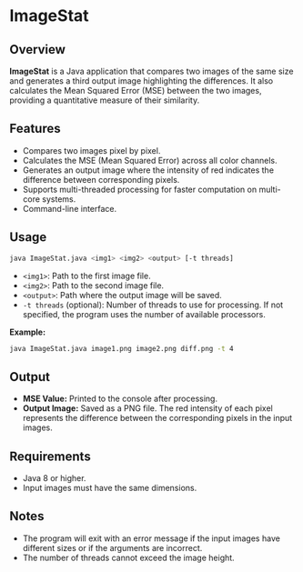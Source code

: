 # ImageStat

## Overview

**ImageStat** is a Java application that compares two images of the same size and generates a third output image highlighting the differences. It also calculates the Mean Squared Error (MSE) between the two images, providing a quantitative measure of their similarity.

## Features

- Compares two images pixel by pixel.
- Calculates the MSE (Mean Squared Error) across all color channels.
- Generates an output image where the intensity of red indicates the difference between corresponding pixels.
- Supports multi-threaded processing for faster computation on multi-core systems.
- Command-line interface.

## Usage

```sh
java ImageStat.java <img1> <img2> <output> [-t threads]
```

- `<img1>`: Path to the first image file.
- `<img2>`: Path to the second image file.
- `<output>`: Path where the output image will be saved.
- `-t threads` (optional): Number of threads to use for processing. If not specified, the program uses the number of available processors.

**Example:**
```sh
java ImageStat.java image1.png image2.png diff.png -t 4
```

## Output

- **MSE Value:** Printed to the console after processing.
- **Output Image:** Saved as a PNG file. The red intensity of each pixel represents the difference between the corresponding pixels in the input images.

## Requirements

- Java 8 or higher.
- Input images must have the same dimensions.

## Notes

- The program will exit with an error message if the input images have different sizes or if the arguments are incorrect.
- The number of threads cannot exceed the image height.
